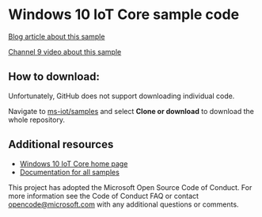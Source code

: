 Windows 10 IoT Core sample code
===============

[Blog article about this sample](https://blogs.windows.com/buildingapps/2016/09/08/device-to-device-communication-with-azure-iot-hub/)

[Channel 9 video about this sample](https://channel9.msdn.com/Blogs/Seth-Juarez/Device-to-device-communication-using-Azure-IoT-Hub)

## How to download:

Unfortunately, GitHub does not support downloading individual code. 

Navigate to [ms-iot/samples](https://github.com/ms-iot/samples) and select **Clone or download** to download the whole repository.


## Additional resources
* [Windows 10 IoT Core home page](https://developer.microsoft.com/en-us/windows/iot/)
* [Documentation for all samples](https://developer.microsoft.com/en-us/windows/iot/samples)

This project has adopted the Microsoft Open Source Code of Conduct. For more information see the Code of Conduct FAQ or contact opencode@microsoft.com with any additional questions or comments.